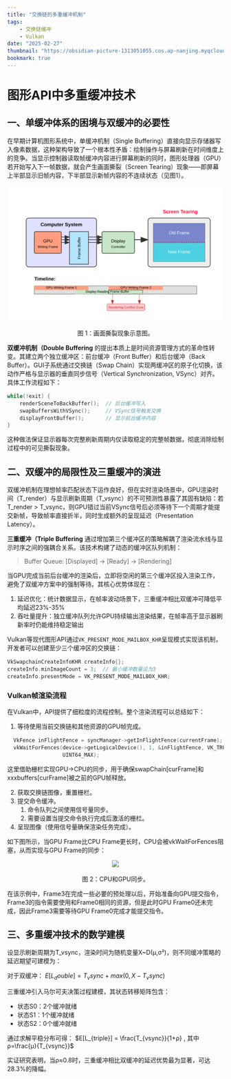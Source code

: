 ```yaml
---
title: "交换链的多重缓冲机制"
tags:
    - 交换链缓冲
    - Vulkan
date: "2025-02-27"
thumbnail: "https://obsidian-picture-1313051055.cos.ap-nanjing.myqcloud.com/Obsidian/20250228142753.png"
bookmark: true
---
```




# 图形API中多重缓冲技术

## 一、单缓冲体系的困境与双缓冲的必要性

在早期计算机图形系统中，单缓冲机制（Single Buffering）直接向显示存储器写入像素数据，这种架构导致了一个根本性矛盾：绘制操作与屏幕刷新在时间维度上的竞争。当显示控制器读取帧缓冲内容进行屏幕刷新的同时，图形处理器（GPU）若开始写入下一帧数据，就会产生画面撕裂（Screen Tearing）现象——即屏幕上半部显示旧帧内容，下半部显示新帧内容的不连续状态（见图1）。

<div markdown="0" style="text-align: center;">
    <img src="/assets/img/svg/screen-tearing.svg" alt="screen tearing illustration" style="max-width: 100%; height: auto;">
    <p style="text-align: center;">图 1：画面撕裂现象示意图。</p>
</div>

**双缓冲机制（Double Buffering** 的提出本质上是时间资源管理方式的革命性转变。其建立两个独立缓冲区：前台缓冲（Front Buffer）和后台缓冲（Back Buffer）。GUI子系统通过交换链（Swap Chain）实现两缓冲区的原子化切换，该动作严格与显示器的垂直同步信号（Vertical Synchronization, VSync）对齐。具体工作流程如下：

```C++
while(!exit) {
    renderSceneToBackBuffer();  // 后台缓冲写入
    swapBuffersWithVSync();     // VSync信号触发交换
    displayFrontBuffer();       // 显示前台缓冲内容
}
```

这种做法保证显示器每次完整刷新周期内仅读取稳定的完整帧数据，彻底消除绘制过程中的可见撕裂现象。

## 二、双缓冲的局限性及三重缓冲的演进

双缓冲机制在理想帧率匹配状态下运作良好，但在实时渲染场景中，GPU渲染时间（T_render）与显示刷新周期（T_vsync）的不可预测性暴露了其固有缺陷：若T_render > T_vsync，则GPU错过当前VSync信号后必须等待下一个周期才能提交新帧，导致帧率直接折半，同时生成额外的呈现延迟（Presentation Latency）。

**三重缓冲（Triple Buffering** 通过增加第三个缓冲区的策略解耦了渲染流水线与显示时序之间的强耦合关系。该技术构建了动态的缓冲区队列机制：

>Buffer Queue: [Displayed] → [Ready] → [Rendering]


当GPU完成当前后台缓冲的渲染后，立即将空闲的第三个缓冲区投入渲染工作，避免了双缓冲方案中的强制等待。其核心优势体现在：

1. 延迟优化：统计数据显示，在帧率波动场景下，三重缓冲相比双缓冲可降低平均延迟23%-35%
2. 吞吐量提升：独立缓冲队列允许GPU持续输出渲染结果，在帧率高于显示器刷新率时仍能维持稳定输出

Vulkan等现代图形API通过`VK_PRESENT_MODE_MAILBOX_KHR`呈现模式实现该机制，开发者可以创建至少三个缓冲区的交换链：

```C++
VkSwapchainCreateInfoKHR createInfo{};
createInfo.minImageCount = 3;  // 最小缓冲数量设为3
createInfo.presentMode = VK_PRESENT_MODE_MAILBOX_KHR;
```

### Vulkan帧渲染流程
在Vulkan中，API提供了细粒度的流程控制。整个渲染流程可以总结如下：
1. 等待使用当前交换链和其他资源的GPU帧完成。

```C++
  VkFence inFlightFence = syncManager->getInFlightFence(currentFrame);
  vkWaitForFences(device->getLogicalDevice(), 1, &inFlightFence, VK_TRUE,
                  UINT64_MAX);
```
这里借助栅栏实现GPU->CPU的同步，用于确保swapChain[curFrame]和xxxbuffers[curFrame]被之前的GPU帧释放。

2. 获取交换链图像，重置栅栏。
3. 提交命令缓冲。
   1. 命令队列之间使用信号量同步。
   2. 需要设置当提交命令执行完成后激活的栅栏。
4. 呈现图像（使用信号量确保渲染任务完成）。

如下图所示，当GPU Frame比CPU Frame更长时，CPU会被vkWaitForFences阻塞，从而实现与GPU Frame的同步：
<div markdown="0" style="text-align: center;">
    <img src="https://obsidian-picture-1313051055.cos.ap-nanjing.myqcloud.com/Obsidian/20250228142753.png" style="max-width: 100%; height: auto;">
    <p style="text-align: center;">图 2：CPU和GPU同步。</p>
</div>
在该示例中，Frame3在完成一些必要的预处理以后，开始准备向GPU提交指令，Frame3的指令需要使用和Frame0相同的资源，但是此时GPU Frame0还未完成，因此Frame3需要等待GPU Frame0完成才能提交指令。



## 三、多重缓冲技术的数学建模

设显示刷新周期为T_vsync，渲染时间为随机变量X~D(μ,σ²)，则不同缓冲策略的延迟期望可建模为：

对于双缓冲：
$E[L_double] = T_vsync + max(0, X - T_vsync)$

三重缓冲引入马尔可夫决策过程建模，其状态转移矩阵包含：
- 状态S0：2个缓冲就绪
- 状态S1：1个缓冲就绪
- 状态S2：0个缓冲就绪

通过求解平稳分布可得：
$E[L_{triple}] = \frac{T_{vsync}}{1+ρ} , 其中ρ=\frac{μ}{T_{vsync}}$

实证研究表明，当ρ≈0.8时，三重缓冲相比双缓冲的延迟优势最为显著，可达28.3%的降幅。
